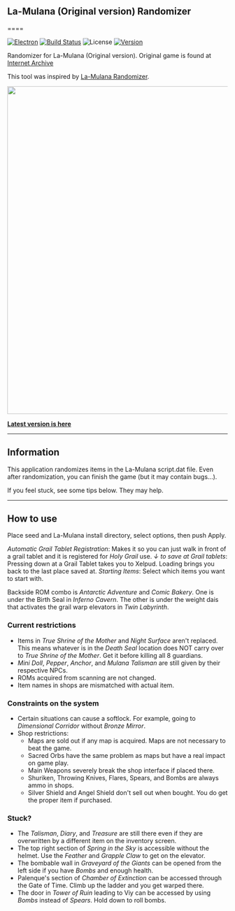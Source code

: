 ## La-Mulana (Original version) Randomizer
====

[![Electron](https://img.shields.io/badge/powered%20by-Electron-blue.svg)](https://electronjs.org/)
[![Build Status](https://travis-ci.org/progre/lmorandomizer.svg?branch=master)](https://travis-ci.org/progre/lmorandomizer) ![License](https://img.shields.io/github/license/progre/lmorandomizer.svg) [![Version](https://img.shields.io/github/release/progre/lmorandomizer/all.svg)](https://github.com/progre/lmorandomizer/releases)

Randomizer for La-Mulana (Original version). Original game is found at [Internet Archive](https://archive.org/details/La-Mulana)

This tool was inspired by [La-Mulana Randomizer](https://github.com/thezerothcat/LaMulanaRandomizer/wiki).

<img width="750" src="window.png">

**[Latest version is here](https://github.com/solairflaire/lmorandomizer/releases)**

----

Information
----

This application randomizes items in the La-Mulana script.dat file. Even after randomization, you can finish the game (but it may contain bugs...).

If you feel stuck, see some tips below. They may help.

----
How to use
----

Place seed and La-Mulana install directory, select options, then push Apply.

*Automatic Grail Tablet Registration*: Makes it so you can just walk in front of a grail tablet and it is registered for *Holy Grail* use.
*↓ to save at Grail tablets*: Pressing down at a Grail Tablet takes you to Xelpud. Loading brings you back to the last place saved at.
*Starting Items*: Select which items you want to start with.

Backside ROM combo is *Antarctic Adventure* and *Comic Bakery*. One is under the Birth Seal in *Inferno Cavern*.
The other is under the weight dais that activates the grail warp elevators in *Twin Labyrinth*.

### Current restrictions

- Items in *True Shrine of the Mother* and *Night Surface* aren't replaced.
  This means whatever is in the *Death Seal* location does NOT carry over to *True Shrine of the Mother*. Get it before killing all 8 guardians.
- *Mini Doll*, *Pepper*, *Anchor*, and *Mulana Talisman* are still given by their respective NPCs.
- ROMs acquired from scanning are not changed.
- Item names in shops are mismatched with actual item.

### Constraints on the system

- Certain situations can cause a softlock. For example, going to *Dimensional Corridor* without *Bronze Mirror*.
- Shop restrictions:
  - Maps are sold out if any map is acquired. Maps are not necessary to beat the game.
  - Sacred Orbs have the same problem as maps but have a real impact on game play.
  - Main Weapons severely break the shop interface if placed there.
  - Shuriken, Throwing Knives, Flares, Spears, and Bombs are always ammo in shops.
  - Silver Shield and Angel Shield don't sell out when bought. You do get the proper item if purchased.

### Stuck?

  - The *Talisman*, *Diary*, and *Treasure* are still there even if they are overwritten by a different item on the inventory screen.
  - The top right section of *Spring in the Sky* is accessible without the helmet. Use the *Feather* and *Grapple Claw* to get on the elevator.
  - The bombable wall in *Graveyard of the Giants* can be opened from the left side if you have *Bombs* and enough health.
  - Palenque's section of *Chamber of Extinction* can be accessed through the Gate of Time. Climb up the ladder and you get warped there.
  - The door in *Tower of Ruin* leading to Viy can be accessed by using *Bombs* instead of *Spears*. Hold down to roll bombs.

